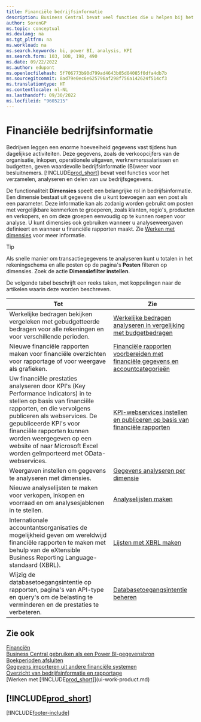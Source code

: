```yaml
---
title: Financiële bedrijfsinformatie
description: Business Central bevat veel functies die u helpen bij het verzamelen, analyseren en delen van waardevolle bedrijfsgegevens voor business intelligence en besluitvorming.
author: SorenGP
ms.topic: conceptual
ms.devlang: na
ms.tgt_pltfrm: na
ms.workload: na
ms.search.keywords: bi, power BI, analysis, KPI
ms.search.form: 103, 108, 198, 490
ms.date: 09/22/2022
ms.author: edupont
ms.openlocfilehash: 5f706773b90d799ad4643b05d04085f0dfa4db7b
ms.sourcegitcommit: 8ad79e0ec6e625796af298f756a142624f514cf3
ms.translationtype: HT
ms.contentlocale: nl-NL
ms.lasthandoff: 09/30/2022
ms.locfileid: "9605215"
---
```

# <a name="financial-business-intelligence"></a>Financiële bedrijfsinformatie

Bedrijven leggen een enorme hoeveelheid gegevens vast tijdens hun dagelijkse activiteiten. Deze gegevens, zoals de verkoopcijfers van de organisatie, inkopen, operationele uitgaven, werknemerssalarissen en budgetten, geven waardevolle bedrijfsinformatie (BI)weer voor besluitnemers. [!INCLUDE[prod_short](includes/prod_short.md)] bevat veel functies voor het verzamelen, analyseren en delen van uw bedrijfsgegevens.

De functionaliteit **Dimensies** speelt een belangrijke rol in bedrijfsinformatie. Een dimensie bestaat uit gegevens die u kunt toevoegen aan een post als een parameter. Deze informatie kan als zodanig worden gebruikt om posten met vergelijkbare kenmerken te groeperen, zoals klanten, regio's, producten en verkopers, en om deze groepen eenvoudig op te kunnen roepen voor analyse. U kunt dimensies ook gebruiken wanneer u analyseweergaven definieert en wanneer u financiële rapporten maakt. Zie [Werken met dimensies](finance-dimensions.md) voor meer informatie.

> [!TIP]
> Als snelle manier om transactiegegevens te analyseren kunt u totalen in het rekeningschema en alle posten op de pagina's **Posten** filteren op dimensies. Zoek de actie **Dimensiefilter instellen**.  

De volgende tabel beschrijft een reeks taken, met koppelingen naar de artikelen waarin deze worden beschreven.  

| Tot | Zie |
| --- | --- |
|Werkelijke bedragen bekijken vergeleken met gebudgetteerde bedragen voor alle rekeningen en voor verschillende perioden.|[Werkelijke bedragen analyseren in vergelijking met budgetbedragen](bi-how-analyze-actual-versus-budget.md)|
|Nieuwe financiële rapporten maken voor financiële overzichten voor rapportage of voor weergave als grafieken.|[Financiële rapporten voorbereiden met financiële gegevens en accountcategorieën](bi-how-work-account-schedule.md)|
|Uw financiële prestaties analyseren door KPI's (Key Performance Indicators) in te stellen op basis van financiële rapporten, en die vervolgens publiceren als webservices. De gepubliceerde KPI's voor financiële rapporten kunnen worden weergegeven op een website of naar Microsoft Excel worden geïmporteerd met OData-webservices.|[KPI-webservices instellen en publiceren op basis van financiële rapporten](bi-how-to-set-up-and-publish-kpi-web-services-based-on-account-schedules.md)|
|Weergaven instellen om gegevens te analyseren met dimensies.|[Gegevens analyseren per dimensie](bi-how-analyze-data-dimension.md)|
|Nieuwe analyselijsten te maken voor verkopen, inkopen en voorraad en om analysesjablonen in te stellen.|[Analyselijsten maken](bi-how-create-analysis-views-reports.md)|
|Internationale accountantsorganisaties de mogelijkheid geven om wereldwijd financiële rapporten te maken met behulp van de eXtensible Business Reporting Language-standaard (XBRL).|[Lijsten met XBRL maken](bi-create-reports-with-xbrl.md)|
|Wijzig de databasetoegangsintentie op rapporten, pagina's van API-type en query's om de belasting te verminderen en de prestaties te verbeteren.|[Databasetoegangsintentie beheren](admin-data-access-intent.md)|

## <a name="see-also"></a>Zie ook

[Financiën](finance.md)  
[Business Central gebruiken als een Power BI-gegevensbron](across-how-use-financials-data-source-powerbi.md)  
[Boekperioden afsluiten](year-close-years-periods.md)  
[Gegevens importeren uit andere financiële systemen](across-import-data-configuration-packages.md)  
[Overzicht van bedrijfsinformatie en rapportage](reports-bi-reporting.md)  
[Werken met [!INCLUDE[prod_short](includes/prod_short.md)]](ui-work-product.md)  

## [!INCLUDE[prod_short](includes/free_trial_md.md)]  

[!INCLUDE[footer-include](includes/footer-banner.md)]
